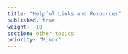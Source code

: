 ```yaml
---
title: "Helpful Links and Resources"
published: true
weight: -10
section: other-topics
priority: "Minor"
---
```




  